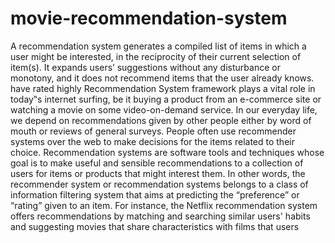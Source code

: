 # movie-recommendation-system

A recommendation system generates a compiled list of items in which a user might be interested, in the reciprocity of their current selection of item(s). It expands users’ suggestions without any disturbance or monotony, and it does not recommend items that the user already knows.
have rated highly Recommendation System framework plays a vital role in today‟s internet surfing, be it buying a product from an e-commerce site or watching a movie on some video-on-demand service. In our everyday life, we depend on recommendations given by other people either by word of mouth or reviews of general surveys. People often use recommender systems over the web to make decisions for the items related to their choice. Recommendation systems are software tools and techniques whose goal is to make useful and sensible recommendations to a collection of users for items or products that might interest them. In other words, the recommender system or recommendation systems belongs to a class of information filtering system that aims at predicting the “preference” or “rating” given to an item. For instance, the Netflix recommendation system offers recommendations by matching and searching similar users' habits and suggesting movies that share characteristics with films that users
